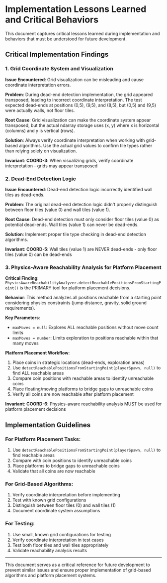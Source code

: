 # Implementation Lessons Learned and Critical Behaviors

This document captures critical lessons learned during implementation and behaviors that must be understood for future development.

## Critical Implementation Findings

### 1. Grid Coordinate System and Visualization

**Issue Encountered**: Grid visualization can be misleading and cause coordinate interpretation errors.

**Problem**: During dead-end detection implementation, the grid appeared transposed, leading to incorrect coordinate interpretation. The test expected dead-ends at positions (0,5), (9,5), and (8,5), but (0,5) and (9,5) were actually walls, not floor tiles.

**Root Cause**: Grid visualization can make the coordinate system appear transposed, but the actual ndarray storage uses (x, y) where x is horizontal (columns) and y is vertical (rows).

**Solution**: Always verify coordinate interpretation when working with grid-based algorithms. Use the actual grid values to confirm tile types rather than relying solely on visualization.

**Invariant**: **COORD-3**: When visualizing grids, verify coordinate interpretation - grids may appear transposed

### 2. Dead-End Detection Logic

**Issue Encountered**: Dead-end detection logic incorrectly identified wall tiles as dead-ends.

**Problem**: The original dead-end detection logic didn't properly distinguish between floor tiles (value 0) and wall tiles (value 1).

**Root Cause**: Dead-end detection must only consider floor tiles (value 0) as potential dead-ends. Wall tiles (value 1) can never be dead-ends.

**Solution**: Implement proper tile type checking in dead-end detection algorithms.

**Invariant**: **COORD-5**: Wall tiles (value 1) are NEVER dead-ends - only floor tiles (value 0) can be dead-ends

### 3. Physics-Aware Reachability Analysis for Platform Placement

**Critical Finding**: `PhysicsAwareReachabilityAnalyzer.detectReachablePositionsFromStartingPoint()` is the PRIMARY tool for platform placement decisions.

**Behavior**: This method analyzes all positions reachable from a starting point considering physics constraints (jump distance, gravity, solid ground requirements).

**Key Parameters**:
- `maxMoves = null`: Explores ALL reachable positions without move count limits
- `maxMoves = number`: Limits exploration to positions reachable within that many moves

**Platform Placement Workflow**:
1. Place coins in strategic locations (dead-ends, exploration areas)
2. Use `detectReachablePositionsFromStartingPoint(playerSpawn, null)` to find ALL reachable areas
3. Compare coin positions with reachable areas to identify unreachable coins
4. Place floating/moving platforms to bridge gaps to unreachable coins
5. Verify all coins are now reachable after platform placement

**Invariant**: **COORD-6**: Physics-aware reachability analysis MUST be used for platform placement decisions

## Implementation Guidelines

### For Platform Placement Tasks:
1. Use `detectReachablePositionsFromStartingPoint(playerSpawn, null)` to find reachable areas
2. Compare with coin positions to identify unreachable coins
3. Place platforms to bridge gaps to unreachable coins
4. Validate that all coins are now reachable

### For Grid-Based Algorithms:
1. Verify coordinate interpretation before implementing
2. Test with known grid configurations
3. Distinguish between floor tiles (0) and wall tiles (1)
4. Document coordinate system assumptions

### For Testing:
1. Use small, known grid configurations for testing
2. Verify coordinate interpretation in test cases
3. Test both floor tiles and wall tiles appropriately
4. Validate reachability analysis results

---

This document serves as a critical reference for future development to prevent similar issues and ensure proper implementation of grid-based algorithms and platform placement systems. 